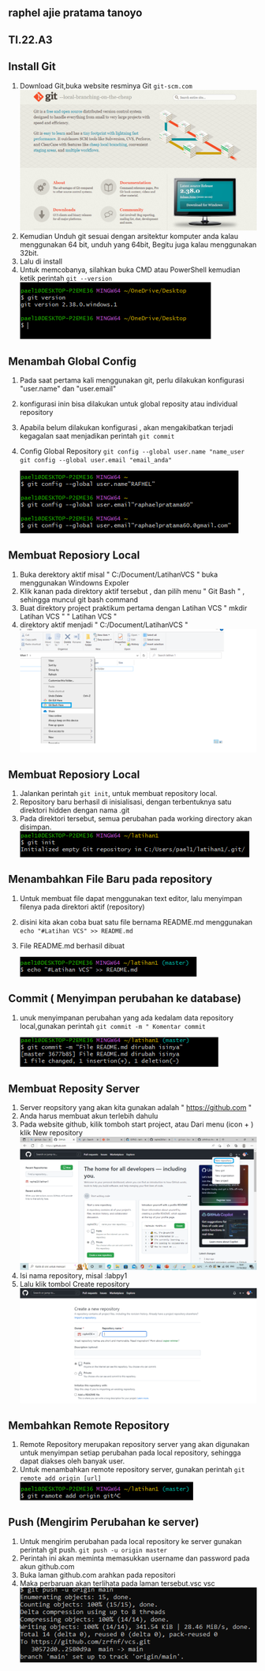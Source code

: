 ## raphel ajie pratama tanoyo
## TI.22.A3
## Install Git 
    
1. Download Git,buka website resminya Git ```git-scm.com```
    ![My_Image](img/1.PNG)
2. Kemudian Unduh git sesuai dengan arsitektur komputer anda kalau menggunakan 64 bit, unduh yang 64bit, Begitu juga kalau menggunakan 32bit.
3. Lalu di install 
4. Untuk memcobanya, silahkan buka CMD atau PowerShell kemudian ketik perintah ```git --version```
    ![My Image](img/2.PNG) 

## Menambah Global Config 
1. Pada saat pertama kali menggunakan git, perlu dilakukan konfigurasi "user.name" dan "user.email"
2. konfigurasi inin bisa dilakukan untuk global reposity atau individual repository
3. Apabila belum dilakukan konfigurasi , akan mengakibatkan terjadi kegagalan saat menjadikan perintah ```git commit```
4. Config Global Repository 
    ```git config --global user.name "name_user```
     ```git config --global user.email "email_anda"```

    ![My Image](img/3.PNG)

   
## Membuat Reposiory Local
1. Buka derektory aktif misal " C:/Document/LatihanVCS " buka menggunakan Windowns Expoler
2. Klik kanan pada direktory aktif tersebut , dan pilih menu " Git Bash " , sehingga muncul git bash command
3. Buat direktory project praktikum pertama dengan Latihan VCS
   " mkdir Latihan VCS "
   " Latihan VCS "
4. direktory aktif menjadi " C:/Document/LatihanVCS "
    ![My Image](img/5.PNG)

## Membuat Reposiory Local
1. Jalankan perintah ```git init```, untuk membuat repository local.
2. Repository baru berhasil di inisialisasi, dengan terbentuknya satu
direktori hidden dengan nama .git
3. Pada direktori tersebut, semua perubahan pada working directory
akan disimpan.
    ![My Image](img/6.PNG)

## Menambahkan File Baru pada repository
1. Untuk membuat file dapat menggunakan text editor, lalu menyimpan
filenya pada direktori aktif (repository)
2. disini kita akan coba buat satu file bernama README.md menggunakan ```echo "#Latihan VCS" >> README.md ```
3. File README.md berhasil dibuat

    ![My Image](img/7.PNG)

## Commit ( Menyimpan perubahan ke database)
1. unuk menyimpanan perubahan yang ada kedalam data repository local,gunakan perintah ```git commit -m " Komentar commit```


    ![My Image](img/8.PNG)

## Membuat Reposity Server 
1. Server reopsitory yang akan kita gunakan adalah " https://github.com "
2. Anda harus membuat akun terlebih dahulu
3. Pada website github, kilik tomboh start project, atau Dari menu (icon + ) klik New repository
    ![My Image](img/9.PNG)
4. Isi nama repository, misal :labpy1
5. Lalu klik tombol Create repository
    ![My Image](img/10.PNG)

## Membahkan Remote Repository
1. Remote Repository merupakan repository server yang akan
digunakan untuk menyimpan setiap perubahan pada local repository,
sehingga dapat diakses oleh banyak user.
2. Untuk menambahkan remote repository server, gunakan perintah ```git remote add origin [url]```
    ![My Image](img/11.PNG)

## Push (Mengirim Perubahan ke server)
1. Untuk mengirim perubahan pada local repository ke server gunakan perintah git push. ```git push -u origin master```
2. Perintah ini akan meminta memasukkan username dan password
pada akun github.com
3. Buka laman github.com arahkan pada repositori
4. Maka perbaruan akan terlihata pada laman tersebut.vsc
vsc
    ![My Image](img/12.PNG)


